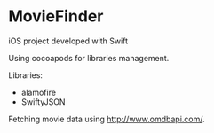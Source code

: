 # MovieFinder
iOS project developed with Swift

Using cocoapods for libraries management.

Libraries:
- alamofire
- SwiftyJSON

Fetching movie data using http://www.omdbapi.com/.

